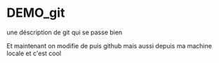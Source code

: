 # DEMO_git
une déscription de git qui se passe bien

Et maintenant on modifie de puis github
mais aussi depuis ma machine locale et c'est cool

